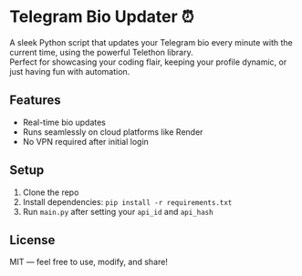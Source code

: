 # Telegram Bio Updater ⏰

A sleek Python script that updates your Telegram bio every minute with the current time, using the powerful Telethon library.  
Perfect for showcasing your coding flair, keeping your profile dynamic, or just having fun with automation.

## Features
- Real-time bio updates
- Runs seamlessly on cloud platforms like Render
- No VPN required after initial login

## Setup
1. Clone the repo
2. Install dependencies: `pip install -r requirements.txt`
3. Run `main.py` after setting your `api_id` and `api_hash`

## License
MIT — feel free to use, modify, and share!
